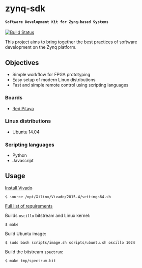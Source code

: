 # zynq-sdk

#### `Software Development Kit for Zynq-based Systems`

[![Build Status](http://5e512223.ngrok.io/job/zynq-sdk/badge/icon)](http://5e512223.ngrok.io/job/zynq-sdk/)

This project aims to bring together the best practices of software development on the Zynq platform.

## Objectives

* Simple workflow for FPGA prototyping
* Easy setup of modern Linux distributions
* Fast and simple remote control using scripting languages

### Boards

* [Red Pitaya](http://redpitaya.com)

### Linux distributions

* Ubuntu 14.04

### Scripting languages

* Python
* Javascript

## Usage

[Install Vivado](https://github.com/Koheron/zynq-sdk/issues/37)

```
$ source /opt/Xilinx/Vivado/2015.4/settings64.sh
```

[Full list of requirements](https://github.com/Koheron/zynq-sdk/issues/4)

Builds `oscillo` bitstream and Linux kernel:
```
$ make
```

Build Ubuntu image:
```
$ sudo bash scripts/image.sh scripts/ubuntu.sh oscillo 1024
```

Build the bitstream `spectrum`:
```
$ make tmp/spectrum.bit
```
